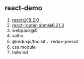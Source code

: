 ## react-demo

1. react@18.2.0
2. react-router-dom@6.21.3
3. webpack@5
4. valtio
5. @reduxjs/toolkit 、redux-persist
6. css module
7. tailwind
